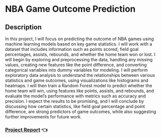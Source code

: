 # NBA Game Outcome Prediction

## Description

In this project, I will focus on predicting the outcome of NBA games using machine learning models based on key game statistics. I will work with a dataset that includes information such as points scored, field goal percentages, assists, rebounds, and whether the home team won or lost. I will begin by exploring and preprocessing the data, handling any missing values, creating new features like the point difference, and converting categorical variables into dummy variables for modeling. I will perform exploratory data analysis to understand the relationships between various statistics and game outcomes, using visualizations like histograms and heatmaps. I will then train a Random Forest model to predict whether the home team will win, using features like points, assists, and rebounds, and evaluate the model’s performance with metrics such as accuracy and precision. I expect the results to be promising, and I will conclude by discussing how certain statistics, like field goal percentage and point difference, are strong predictors of game outcomes, while also suggesting further improvements for future work.

### [Project Report](/Project1.pdf) 👈

